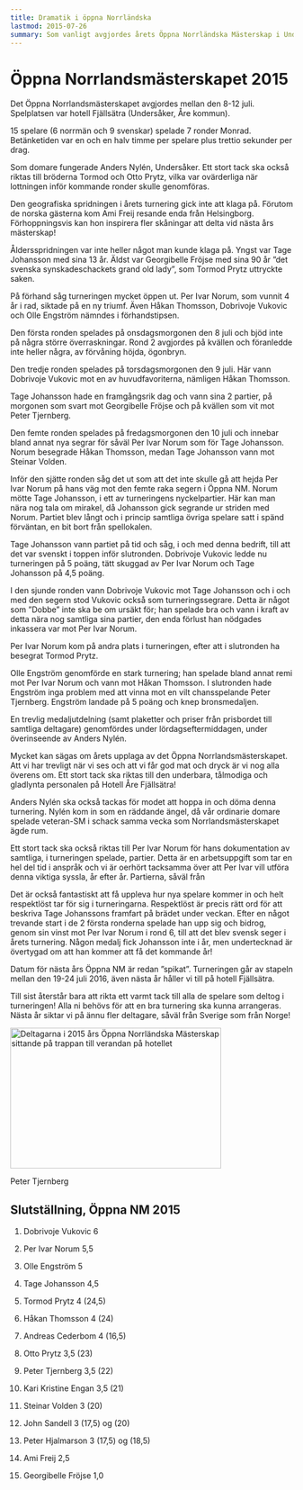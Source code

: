 ```yaml
---
title: Dramatik i öppna Norrländska
lastmod: 2015-07-26
summary: Som vanligt avgjordes årets Öppna Norrländska Mästerskap i Undersåker i juli och den lyckade tävlingen bjöd på flera skrällar. Rapport från Öppna Norrlandsmästerskapet 2015
---
```


[]()

Öppna Norrlandsmästerskapet 2015
==========

Det Öppna Norrlandsmästerskapet avgjordes mellan den 8-12 juli. Spelplatsen var hotell Fjällsätra (Undersåker, Åre kommun).

15 spelare (6 norrmän och 9 svenskar) spelade 7 ronder Monrad. Betänketiden var en och en halv timme per spelare plus trettio sekunder per drag.

Som domare fungerade Anders Nylén, Undersåker. Ett stort tack ska också riktas till bröderna Tormod och Otto Prytz, vilka var ovärderliga när lottningen inför kommande ronder skulle genomföras.

Den geografiska spridningen i årets turnering gick inte att klaga på. Förutom de norska gästerna kom Ami Freij resande enda från Helsingborg. Förhoppningsvis kan hon inspirera fler skåningar att delta vid nästa års mästerskap!

Åldersspridningen var inte heller något man kunde klaga på. Yngst var Tage Johansson med sina 13 år. Äldst var Georgibelle Fröjse med sina 90 år ”det svenska synskadeschackets grand old lady”, som Tormod Prytz uttryckte saken.

På förhand såg turneringen mycket öppen ut. Per Ivar Norum, som vunnit 4 år i rad, siktade på en ny triumf. Även Håkan Thomsson, Dobrivoje Vukovic och Olle Engström nämndes i förhandstipsen.

Den första ronden spelades på onsdagsmorgonen den 8 juli och bjöd inte på några större överraskningar. Rond 2 avgjordes på kvällen och föranledde inte heller några, av förvåning höjda, ögonbryn.

Den tredje ronden spelades på torsdagsmorgonen den 9 juli. Här vann Dobrivoje Vukovic mot en av huvudfavoriterna, nämligen Håkan Thomsson.

Tage Johansson hade en framgångsrik dag och vann sina 2 partier, på morgonen som svart mot Georgibelle Fröjse och på kvällen som vit mot Peter Tjernberg.

Den femte ronden spelades på fredagsmorgonen den 10 juli och innebar bland annat nya segrar för såväl Per Ivar Norum som för Tage Johansson. Norum besegrade Håkan Thomsson, medan Tage Johansson vann mot Steinar Volden.

Inför den sjätte ronden såg det ut som att det inte skulle gå att hejda Per Ivar Norum på hans väg mot den femte raka segern i Öppna NM. Norum mötte Tage Johansson, i ett av turneringens nyckelpartier. Här kan man nära nog tala om mirakel, då Johansson gick segrande ur striden med Norum. Partiet blev långt och i princip samtliga övriga spelare satt i spänd förväntan, en bit bort från spellokalen.

Tage Johansson vann partiet på tid och såg, i och med denna bedrift, till att det var svenskt i toppen inför slutronden. Dobrivoje Vukovic ledde nu turneringen på 5 poäng, tätt skuggad av Per Ivar Norum och Tage Johansson på 4,5 poäng.

I den sjunde ronden vann Dobrivoje Vukovic mot Tage Johansson och i och med den segern stod Vukovic också som turneringssegrare. Detta är något som ”Dobbe” inte ska be om ursäkt för; han spelade bra och vann i kraft av detta nära nog samtliga sina partier, den enda förlust han nödgades inkassera var mot Per Ivar Norum.

Per Ivar Norum kom på andra plats i turneringen, efter att i slutronden ha besegrat Tormod Prytz.

Olle Engström genomförde en stark turnering; han spelade bland annat remi mot Per Ivar Norum och vann mot Håkan Thomsson. I slutronden hade Engström inga problem med att vinna mot en vilt chansspelande Peter Tjernberg. Engström landade på 5 poäng och knep bronsmedaljen.

En trevlig medaljutdelning (samt plaketter och priser från prisbordet till samtliga deltagare) genomfördes under lördagseftermiddagen, under överinseende av Anders Nylén.

Mycket kan sägas om årets upplaga av det Öppna Norrlandsmästerskapet. Att vi har trevligt när vi ses och att vi får god mat och dryck är vi nog alla överens om. Ett stort tack ska riktas till den underbara, tålmodiga och gladlynta personalen på Hotell Åre Fjällsätra!

Anders Nylén ska också tackas för modet att hoppa in och döma denna turnering. Nylén kom in som en räddande ängel, då vår ordinarie domare spelade veteran-SM i schack samma vecka som Norrlandsmästerskapet ägde rum.

Ett stort tack ska också riktas till Per Ivar Norum för hans dokumentation av samtliga, i turneringen spelade, partier. Detta är en arbetsuppgift som tar en hel del tid i anspråk och vi är oerhört tacksamma över att Per Ivar vill utföra denna viktiga syssla, år efter år. Partierna, såväl från 

Det är också fantastiskt att få uppleva hur nya spelare kommer in och helt respektlöst tar för sig i turneringarna. Respektlöst är precis rätt ord för att beskriva Tage Johanssons framfart på brädet under veckan. Efter en något trevande start i de 2 första ronderna spelade han upp sig och bidrog, genom sin vinst mot Per Ivar Norum i rond 6, till att det blev svensk seger i årets turnering. Någon medalj fick Johansson inte i år, men undertecknad är övertygad om att han kommer att få det kommande år!

Datum för nästa års Öppna NM är redan ”spikat”. Turneringen går av stapeln mellan den 19-24 juli 2016, även nästa år håller vi till på hotell Fjällsätra.

Till sist återstår bara att rikta ett varmt tack till alla de spelare som deltog i turneringen! Alla ni behövs för att en bra turnering ska kunna arrangeras. Nästa år siktar vi på ännu fler deltagare, såväl från Sverige som från Norge!

<img alt="Deltagarna i 2015 års Öppna Norrländska Mästerskap sittande på trappan till verandan på hotellet" src="http://www.srfschack.org/userfiles/image/gruppbild.jpg" height="250" width="375" />

Peter Tjernberg

Slutställning, Öppna NM 2015
----------

1. Dobrivoje Vukovic 6

2. Per Ivar Norum 5,5

3. Olle Engström 5

4. Tage Johansson 4,5

5. Tormod Prytz 4 (24,5)

6. Håkan Thomsson 4 (24)

7. Andreas Cederbom 4 (16,5)

8. Otto Prytz 3,5 (23)

9. Peter Tjernberg 3,5 (22)

10. Kari Kristine Engan 3,5 (21)

11. Steinar Volden 3 (20)

12. John Sandell 3 (17,5) og (20)

13. Peter Hjalmarson 3 (17,5) og (18,5)

14. Ami Freij 2,5

15. Georgibelle Fröjse 1,0